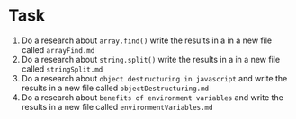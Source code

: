 # Task

1. Do a research about `array.find()` write the results in a in a new file called `arrayFind.md`
2. Do a research about `string.split()` write the results in a in a new file called `stringSplit.md`
3. Do a research about `object destructuring in javascript` and write the results in a new file called `objectDestructuring.md` 
4. Do a research about `benefits of environment variables` and write the results in a new file called `environmentVariables.md` 